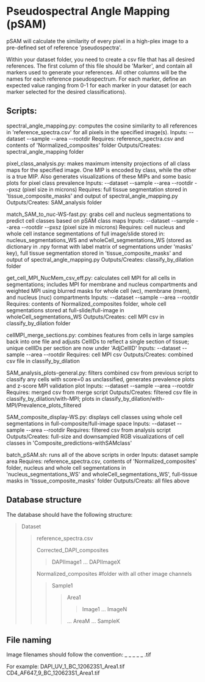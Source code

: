 # Pseudospectral Angle Mapping (pSAM)

pSAM will calculate the similarity of every pixel in a high-plex image to a pre-defined set of reference 'pseudospectra'.

Within your dataset folder, you need to create a csv file that has all desired references. The first column of this file should be 'Marker', and contain all markers used to generate your references. All other columns will be the names for each reference pseudospectrum. For each marker, define an expected value ranging from 0-1 for each marker in your dataset (or each marker selected for the desired classifications).

## Scripts:

spectral_angle_mapping.py: computes the cosine similarity to all references in 'reference_spectra.csv' for all pixels in the specified image(s).
Inputs: --dataset --sample --area --rootdir
Requires: reference_spectra.csv and contents of 'Normalized_composites' folder
Outputs/Creates: spectral_angle_mapping folder

pixel_class_analysis.py: makes maximum intensity projections of all class maps for the specified image. One MIP is encoded by class, while the other is a true MIP. Also generates visualizations of these MIPs and some basic plots for pixel class prevalence
Inputs: --dataset --sample --area --rootdir --pxsz (pixel size in microns)
Requires: full tissue segmentation stored in 'tissue_composite_masks' and output of spectral_angle_mapping.py
Outputs/Creates: SAM_analysis folder

match_SAM_to_nuc-WS-fast.py: grabs cell and nucleus segmentations to predict cell classes based on pSAM class maps
Inputs: --dataset --sample --area --rootdir --pxsz (pixel size in microns)
Requires: cell nucleus and whole cell instance segmentations of full image/slide stored in: nucleus_segmentations_WS and wholeCell_segmentations_WS (stored as dictionary in .npy format with label matrix of segmentations under 'masks' key), full tissue segmentation stored in 'tissue_composite_masks' and output of spectral_angle_mapping.py
Outputs/Creates: classify_by_dilation folder

get_cell_MPI_NucMem_csv_eff.py: calculates cell MPI for all cells in segmentations; includes MPI for membrane and nucleus compartments and weighted MPI using blurred masks for whole cell (wc), membrane (mem), and nucleus (nuc) compartments
Inputs: --dataset --sample --area --rootdir
Requires: contents of Normalized_composites folder, whole cell segmentations stored at full-slide/full-image in wholeCell_segmentations_WS
Outputs/Creates: cell MPI csv in classify_by_dilation folder

cellMPI_merge_sections.py: combines features from cells in large samples back into one file and adjusts CellIDs to reflect a single section of tissue; unique cellIDs per section are now under 'AdjCellID'
Inputs: --dataset --sample --area --rootdir
Requires: cell MPI csv 
Outputs/Creates: combined csv file in classify_by_dilation

SAM_analysis_plots-general.py: filters combined csv from previous script to classify any cells with score=0 as unclassified, generates prevalence plots and z-score MPI validation plot
Inputs: --dataset --sample --area --rootdir
Requires: merged csv from merge script
Outputs/Creates: filtered csv file in classify_by_dilation/with-MPI; plots in classify_by_dilation/with-MPI/Prevalence_plots_filtered

SAM_composite_display-WS.py: displays cell classes using whole cell segmentations in full-composite/full-image space
Inputs: --dataset --sample --area --rootdir
Requires: filtered csv from analysis script
Outputs/Creates: full-size and downsampled RGB visualizations of cell classes in 'Composite_predictions-withSAMclass'

batch_pSAM.sh: runs all of the above scripts in order
Inputs: dataset sample area
Requires: reference_spectra.csv, contents of 'Normalized_composites' folder, nucleus and whole cell segmentations in 'nucleus_segmentations_WS' and wholeCell_segmentations_WS', full-tissue masks in 'tissue_composite_masks' folder
Outputs/Creats: all files above

## Database structure
The database should have the following structure:
> Dataset
>> reference_spectra.csv
>> 
>> Corrected_DAPI_composites 
>>> DAPIImage1
>>> ...
>>> DAPIImageX
>>> 
>> Normalized_composites #folder with all other image channels
>>> Sample1
>>>> Area1
>>>>> Image1
>>>>> ...
>>>>> ImageN
>>>>> 
>>>> ...
>>>> AreaM
>>> ...
>>> SampleK

## File naming
Image filenames should follow the convention:
<target or marker> _ <wavelength or fluorophore> _ <cycleNum> _ <dataset> _ <sampleID> _ <ROIid> .tif

For example:
DAPI_UV_1_BC_120623S1_Area1.tif
CD4_AF647_9_BC_120623S1_Area1.tif

